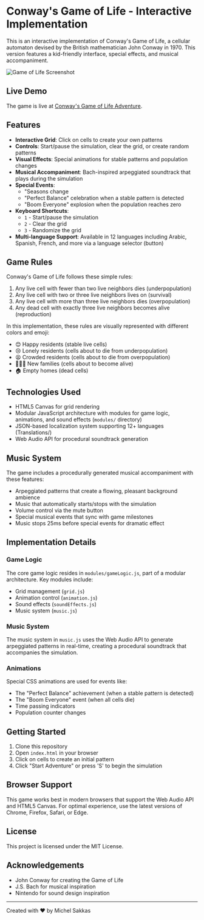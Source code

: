 # Conway's Game of Life - Interactive Implementation

This is an interactive implementation of Conway's Game of Life, a cellular automaton devised by the British mathematician John Conway in 1970. This version features a kid-friendly interface, special effects, and musical accompaniment.

![Game of Life Screenshot](https://github.com/user/game-of-life/raw/main/screenshot.png)

## Live Demo

The game is live at [Conway's Game of Life Adventure](https://mlsks.github.io/game-of-life/).

## Features

- **Interactive Grid**: Click on cells to create your own patterns
- **Controls**: Start/pause the simulation, clear the grid, or create random patterns
- **Visual Effects**: Special animations for stable patterns and population changes
- **Musical Accompaniment**: Bach-inspired arpeggiated soundtrack that plays during the simulation
- **Special Events**:
  - "Seasons change
  - "Perfect Balance" celebration when a stable pattern is detected
  - "Boom Everyone" explosion when the population reaches zero
- **Keyboard Shortcuts**:
  - `1` - Start/pause the simulation
  - `2` - Clear the grid
  - `3` - Randomize the grid
- **Multi-language Support**: Available in 12 languages including Arabic, Spanish, French, and more via a language selector (button)

## Game Rules

Conway's Game of Life follows these simple rules:

1. Any live cell with fewer than two live neighbors dies (underpopulation)
2. Any live cell with two or three live neighbors lives on (survival)
3. Any live cell with more than three live neighbors dies (overpopulation)
4. Any dead cell with exactly three live neighbors becomes alive (reproduction)

In this implementation, these rules are visually represented with different colors and emoji:

- 😊 Happy residents (stable live cells)
- 😢 Lonely residents (cells about to die from underpopulation)
- 😫 Crowded residents (cells about to die from overpopulation)
- 👨‍👩‍👧 New families (cells about to become alive)
- 🏠 Empty homes (dead cells)

## Technologies Used

- HTML5 Canvas for grid rendering
- Modular JavaScript architecture with modules for game logic, animations, and sound effects (`modules/` directory)
- JSON-based localization system supporting 12+ languages (Translations/)
- Web Audio API for procedural soundtrack generation

## Music System

The game includes a procedurally generated musical accompaniment with these features:

- Arpeggiated patterns that create a flowing, pleasant background ambience
- Music that automatically starts/stops with the simulation
- Volume control via the mute button
- Special musical events that sync with game milestones
- Music stops 25ms before special events for dramatic effect

## Implementation Details

### Game Logic

The core game logic resides in `modules/gameLogic.js`, part of a modular architecture. Key modules include:

- Grid management (`grid.js`)
- Animation control (`animation.js`)
- Sound effects (`soundEffects.js`)
- Music system (`music.js`)

### Music System

The music system in `music.js` uses the Web Audio API to generate arpeggiated patterns in real-time, creating a procedural soundtrack that accompanies the simulation.

### Animations

Special CSS animations are used for events like:

- The "Perfect Balance" achievement (when a stable pattern is detected)
- The "Boom Everyone" event (when all cells die)
- Time passing indicators
- Population counter changes

## Getting Started

1. Clone this repository
2. Open `index.html` in your browser
3. Click on cells to create an initial pattern
4. Click "Start Adventure" or press 'S' to begin the simulation

## Browser Support

This game works best in modern browsers that support the Web Audio API and HTML5 Canvas. For optimal experience, use the latest versions of Chrome, Firefox, Safari, or Edge.

## License

This project is licensed under the MIT License.

## Acknowledgements

- John Conway for creating the Game of Life
- J.S. Bach for musical inspiration
- Nintendo for sound design inspiration

---

Created with ❤️ by Michel Sakkas

